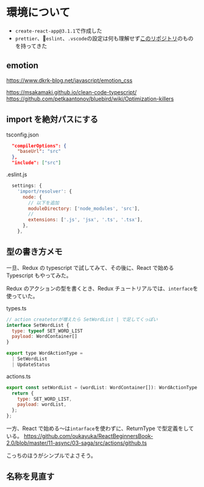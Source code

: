 # 環境について

- `create-react-app@3.1.1`で作成した
- `prettier`、`eslint`、`.vscode`の設定は何も理解せず[このリポジトリ](https://github.com/Ryomasao/react-typescript-template)のものを持ってきた

## emotion

https://www.dkrk-blog.net/javascript/emotion_css

https://msakamaki.github.io/clean-code-typescript/
https://github.com/petkaantonov/bluebird/wiki/Optimization-killers

## import を絶対パスにする

tsconfig.json

```json
  "compilerOptions": {
    "baseUrl": "src"
  },
  "include": ["src"]
```

.eslint.js

```javascript
  settings: {
    'import/resolver': {
      node: {
        // 以下を追加
        moduleDirectory: ['node_modules', 'src'],
        //
        extensions: ['.js', 'jsx', '.ts', '.tsx'],
      },
    },
```

## 型の書き方メモ

一旦、Redux の typescript で試してみて、その後に、React で始める Typescript もやってみた。

Redux のアクションの型を書くとき、Redux チュートリアルでは、`interface`を使っていた。

types.ts

```javascript
// action createtorが増えたら SetWordList | で足してくっぽい
interface SetWordList {
  type: typeof SET_WORD_LIST
  payload: WordContainer[]
}

export type WordActionType =
  | SetWordList
  | UpdateStatus
```

actions.ts

```javascript
export const setWordList = (wordList: WordContainer[]): WordActionType => {
  return {
    type: SET_WORD_LIST,
    payload: wordList,
  };
};
```

一方、React で始める〜は`intarface`を使わずに、ReturnType で型定義をしている。
https://github.com/oukayuka/ReactBeginnersBook-2.0/blob/master/11-async/03-saga/src/actions/github.ts

こっちのほうがシンプルでよさそう。

## 名称を見直す
